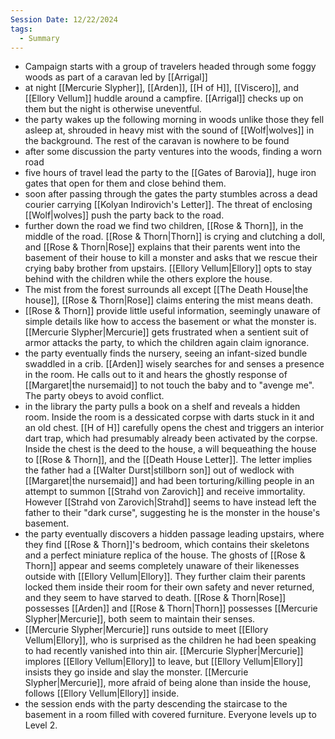 ```yaml
---
Session Date: 12/22/2024
tags:
  - Summary
---
```

- Campaign starts with a group of travelers headed through some foggy woods as part of a caravan led by [[Arrigal]]
- at night [[Mercurie Slypher]], [[Arden]], [[H of H]], [[Viscero]], and [[Ellory Vellum]] huddle around a campfire. [[Arrigal]] checks up on them but the night is otherwise uneventful.
- the party wakes up the following morning in woods unlike those they fell asleep at, shrouded in heavy mist with the sound of [[Wolf|wolves]] in the background. The rest of the caravan is nowhere to be found
- after some discussion the party ventures into the woods, finding a worn road
- five hours of travel lead the party to the [[Gates of Barovia]], huge iron gates that open for them and close behind them.
- soon after passing through the gates the party stumbles across a dead courier carrying [[Kolyan Indirovich's Letter]]. The threat of enclosing [[Wolf|wolves]] push the party back to the road.
- further down the road we find two children, [[Rose & Thorn]], in the middle of the road. [[Rose & Thorn|Thorn]] is crying and clutching a doll, and [[Rose & Thorn|Rose]] explains that their parents went into the basement of their house to kill a monster and asks that we rescue their crying baby brother from upstairs. [[Ellory Vellum|Ellory]] opts to stay behind with the children while the others explore the house. 
- The mist from the forest surrounds all except [[The Death House|the house]], [[Rose & Thorn|Rose]] claims entering the mist means death.
- [[Rose & Thorn]] provide little useful information, seemingly unaware of simple details like how to access the basement or what the monster is. [[Mercurie Slypher|Mercurie]] gets frustrated when a sentient suit of armor attacks the party, to which the children again claim ignorance.
- the party eventually finds the nursery, seeing an infant-sized bundle swaddled in a crib. [[Arden]] wisely searches for and senses a presence in the room. He calls out to it and hears the ghostly response of [[Margaret|the nursemaid]] to not touch the baby and to "avenge me". The party obeys to avoid conflict.
- in the library the party pulls a book on a shelf and reveals a hidden room. Inside the room is a dessicated corpse with darts stuck in it and an old chest. [[H of H]] carefully opens the chest and triggers an interior dart trap, which had presumably already been activated by the corpse. Inside the chest is the deed to the house, a will bequeathing the house to [[Rose & Thorn]], and the [[Death House Letter]]. The letter implies the father had a [[Walter Durst|stillborn son]] out of wedlock with [[Margaret|the nursemaid]] and had been torturing/killing people in an attempt to summon [[Strahd von Zarovich]] and receive immortality. However [[Strahd von Zarovich|Strahd]] seems to have instead left the father to their "dark curse", suggesting he is the monster in the house's basement.
- the party eventually discovers a hidden passage leading upstairs, where they find [[Rose & Thorn]]'s bedroom, which contains their skeletons and a perfect miniature replica of the house. The ghosts of [[Rose & Thorn]] appear and seems completely unaware of their likenesses outside with [[Ellory Vellum|Ellory]]. They further claim their parents locked them inside their room for their own safety and never returned, and they seem to have starved to death. [[Rose & Thorn|Rose]] possesses [[Arden]] and [[Rose & Thorn|Thorn]] possesses [[Mercurie Slypher|Mercurie]], both seem to maintain their senses.
- [[Mercurie Slypher|Mercurie]] runs outside to meet [[Ellory Vellum|Ellory]], who is surprised as the children he had been speaking to had recently vanished into thin air. [[Mercurie Slypher|Mercurie]] implores [[Ellory Vellum|Ellory]] to leave, but [[Ellory Vellum|Ellory]] insists they go inside and slay the monster. [[Mercurie Slypher|Mercurie]], more afraid of being alone than inside the house, follows [[Ellory Vellum|Ellory]] inside.
- the session ends with the party descending the staircase to the basement in a room filled with covered furniture. Everyone levels up to Level 2.